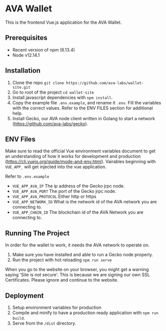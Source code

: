 # AVA Wallet
This is the frontend Vue.js application for the AVA Wallet. 


## Prerequisites
- Recent version of npm (6.13.4)
- Node v12.14.1

## Installation
1) Clone the repo ``git clone https://github.com/ava-labs/wallet-site.git``
2) Go to root of the project ``cd wallet-site``
3) Install javascript dependencies with ``npm install``.
4) Copy the example file ``.env.example``, and rename it ``.env``. Fill the variables with the correct values. 
Refer to the ENV FILES section for additional help.
5) Install Gecko, our AVA node client written in Golang to start a network (https://github.com/ava-labs/gecko). 


## ENV Files

Make sure to read the official Vue environment variables document to get an understanding
of how it works for development and production (https://cli.vuejs.org/guide/mode-and-env.html). Vairables
 beginning with ``VUE_APP_`` will get injected into the vue application.
 
Refer to ``.env.example``

- ``VUE_APP_AVA_IP`` The ip address of the Gecko jrpc node.
- ``VUE_APP_AVA_PORT`` The  port of the Gecko jrpc node.
- ``VUE_APP_AVA_PROTOCOL`` Either http or https
- ``VUE_APP_NETWORK_ID`` What is the network id of the AVA network you are connecting to.
- ``VUE_APP_CHAIN_ID`` The blockchain id of the AVA  Network you are connecting to.

## Running The Project

In order for the wallet to work, it needs the AVA network to operate on. 
1) Make sure you have installed and 
able to run a Gecko node properly.
2) Run the project with hot reloading ``npm run serve``

When you go to the website on your browser, you might get a warning saying 
'Site is not secure'. This is because we are signing our own SSL Certificates. Please ignore and continue to the website.

## Deployment
 1) Setup environment variables for production
 2) Compile and minify to have a production ready application with ``npm run build``. 
 3) Serve from the ``/dist`` directory.
 

